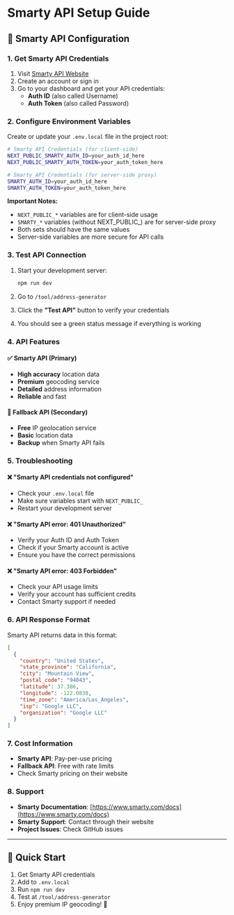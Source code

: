 # Smarty API Setup Guide

## 🔧 Smarty API Configuration

### 1. Get Smarty API Credentials

1. Visit [Smarty API Website](https://www.smarty.com/)
2. Create an account or sign in
3. Go to your dashboard and get your API credentials:
   - **Auth ID** (also called Username)
   - **Auth Token** (also called Password)

### 2. Configure Environment Variables

Create or update your `.env.local` file in the project root:

```bash
# Smarty API Credentials (for client-side)
NEXT_PUBLIC_SMARTY_AUTH_ID=your_auth_id_here
NEXT_PUBLIC_SMARTY_AUTH_TOKEN=your_auth_token_here

# Smarty API Credentials (for server-side proxy)
SMARTY_AUTH_ID=your_auth_id_here
SMARTY_AUTH_TOKEN=your_auth_token_here
```

**Important Notes:**
- `NEXT_PUBLIC_*` variables are for client-side usage
- `SMARTY_*` variables (without NEXT_PUBLIC_) are for server-side proxy
- Both sets should have the same values
- Server-side variables are more secure for API calls

### 3. Test API Connection

1. Start your development server:
   ```bash
   npm run dev
   ```

2. Go to `/tool/address-generator`

3. Click the **"Test API"** button to verify your credentials

4. You should see a green status message if everything is working

### 4. API Features

#### ✅ **Smarty API (Primary)**
- **High accuracy** location data
- **Premium** geocoding service
- **Detailed** address information
- **Reliable** and fast

#### 🔄 **Fallback API (Secondary)**
- **Free** IP geolocation service
- **Basic** location data
- **Backup** when Smarty API fails

### 5. Troubleshooting

#### ❌ **"Smarty API credentials not configured"**
- Check your `.env.local` file
- Make sure variables start with `NEXT_PUBLIC_`
- Restart your development server

#### ❌ **"Smarty API error: 401 Unauthorized"**
- Verify your Auth ID and Auth Token
- Check if your Smarty account is active
- Ensure you have the correct permissions

#### ❌ **"Smarty API error: 403 Forbidden"**
- Check your API usage limits
- Verify your account has sufficient credits
- Contact Smarty support if needed

### 6. API Response Format

Smarty API returns data in this format:

```json
[
  {
    "country": "United States",
    "state_province": "California",
    "city": "Mountain View",
    "postal_code": "94043",
    "latitude": 37.386,
    "longitude": -122.0838,
    "time_zone": "America/Los_Angeles",
    "isp": "Google LLC",
    "organization": "Google LLC"
  }
]
```

### 7. Cost Information

- **Smarty API**: Pay-per-use pricing
- **Fallback API**: Free with rate limits
- Check Smarty pricing on their website

### 8. Support

- **Smarty Documentation**: [https://www.smarty.com/docs](https://www.smarty.com/docs)
- **Smarty Support**: Contact through their website
- **Project Issues**: Check GitHub issues

---

## 🚀 Quick Start

1. Get Smarty API credentials
2. Add to `.env.local`
3. Run `npm run dev`
4. Test at `/tool/address-generator`
5. Enjoy premium IP geocoding! 🎉
